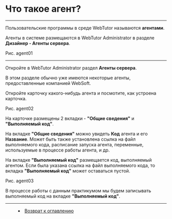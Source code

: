# Что такое агент? 
***

Пользовательские программы в среде WebTutor называются **агентами**.


Агенты в системе размещаются в WebTutor Administrator в разделе **Дизайнер - Агенты сервера**.

Рис. agent01

---

Откройте в WebTutor Administrator раздел **Агенты сервера**.

В этом разделе обычно уже имеются некоторые агенты, предоставленные компанией WebSoft.



Откройте карточку какого-нибудь агента и посмотите, как устроена карточка.


Рис. agent02

На карточке размещены 2 вкладки - **"Общие сведения"** и **"Выполняемый код"**.

На вкладке **"Общие сведения"** можно увидеть **Код** агента и его **Название**. Может быть также установлена ссылка на файл выполняемого кода, расписание запуска агента, переменные, используемые в процессе работы агента, и др.

На вкладке **"Выполняемый код"** размещается код, выполняемый агентом. Если была указана ссылка на файл выполняемого кода, то вкладка **"Выполняемый код"** может оставаться пустой.

Рис. agent03

В процессе работы с данным практикумом мы будем записывать выполняемый код на вкладке **"Выполняемый код"**. 

 


***


<dd><li> <a href="README.md"> Возврат к оглавлению</dd>
